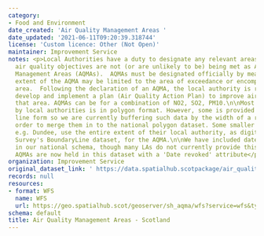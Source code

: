 ```yaml
---
category:
- Food and Environment
date_created: 'Air Quality Management Areas '
date_updated: '2021-06-11T09:20:39.318744'
license: 'Custom licence: Other (Not Open)'
maintainer: Improvement Service
notes: <p>Local Authorities have a duty to designate any relevant areas where the
  air quality objectives are not (or are unlikely to be) being met as Air Quality
  Management Areas (AQMAs).  AQMAs must be designated officially by means of an 'order'.  The
  extent of the AQMA may be limited to the area of exceedance or encompass a larger
  area.  Following the declaration of an AQMA, the local authority is required to
  develop and implement a plan (Air Quality Action Plan) to improve air quality in
  that area. AQMAs can be for a combination of NO2, SO2, PM10.\n\nMost data provided
  by local authorities is in polygon format. However, some is provided in point and
  line form so we are currently buffering such data by the width of a road or so in
  order to merge them in to the national polygon dataset. Some smaller local authorities
  e.g. Dundee, use the entire extent of their local authority, as digitised in Ordnance
  Survey's BoundaryLine dataset, for the AQMA.\n\nWe have included date of AQMA declaration
  in our national schema, though many LAs do not currently provide this.\nRevoked
  AQMAs are now held in this dataset with a 'Date revoked' attribute</p>
organization: Improvement Service
original_dataset_link: ' https://data.spatialhub.scotpackage/air_quality_management_areas-is'
records: null
resources:
- format: WFS
  name: WFS
  url: https://geo.spatialhub.scot/geoserver/sh_aqma/wfs?service=wfs&typeName=sh_aqma:pub_aqma
schema: default
title: Air Quality Management Areas - Scotland
---
```

